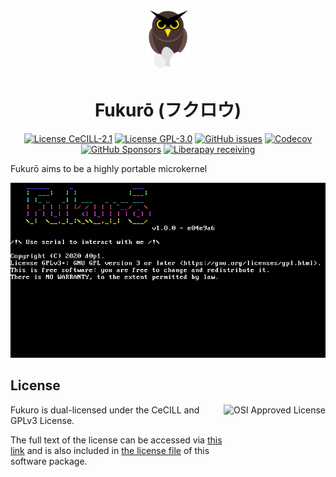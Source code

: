 <div align="center">
<img src=".github/logo.svg" height="96" />

# Fukurō (フクロウ)

[![License CeCILL-2.1](https://img.shields.io/github/license/d0p1s4m4/Fukuro?logo=data:image/svg+xml;base64,PD94bWwgdmVyc2lvbj0iMS4wIiBlbmNvZGluZz0iVVRGLTgiPz4NCjxzdmcgeG1sbnM9Imh0dHA6Ly93d3cudzMub3JnLzIwMDAvc3ZnIiB2aWV3Qm94PSIwIDAgOTgwIDk4MCI+PGNpcmNsZSBjeD0iNDkwIiBjeT0iNDkwIiByPSI0NDAiIGZpbGw9Im5vbmUiIHN0cm9rZT0iIzAwMCIgc3Ryb2tlLXdpZHRoPSIxMDAiLz48cGF0aCBkPSJNMjE5LDQyOEgzNTBhMTUwLDE1MCAwIDEgMSAwLDEyNUgyMTlhMjc1LDI3NSAwIDEgMCAwLTEyNXoiLz4NCjwvc3ZnPg==&style=flat-square)](./LICENSE)
[![License GPL-3.0](https://img.shields.io/badge/license-GPL--3.0-orange?style=flat-square&logo=gnu)](./LICENSE.GPL3)
[![GitHub issues](https://img.shields.io/github/issues/d0p1s4m4/Fukuro?logo=github&style=flat-square)](https://github.com/d0p1s4m4/Fukuro/issues)
[![Codecov](https://img.shields.io/codecov/c/github/d0p1s4m4/Fukuro?logo=codecov&style=flat-square)](https://codecov.io/gh/d0p1s4m4/Fukuro/)
[![GitHub Sponsors](https://img.shields.io/github/sponsors/d0p1s4m4?style=flat-square&logo=githubsponsors)](https://github.com/sponsors/d0p1s4m4/)
[![Liberapay receiving](https://img.shields.io/liberapay/receives/d0p1?logo=liberapay&style=flat-square)](https://liberapay.com/d0p1)


</div>

Fukurō aims to be a highly portable microkernel

<div align="center">

![fukuro i686](.github/screen/fukuro_vbox.png)

</div>


## License

<img src="https://opensource.org/wp-content/themes/osi/assets/img/osi-badge-light.svg" align="right" height="128px" alt="OSI Approved License">

Fukuro is dual-licensed under the CeCILL and GPLv3 License.

The full text of the license can be accessed via [this link](https://cecill.info/licences/Licence_CeCILL_V2.1-fr.txt) and is also included in [the license file](LICENSE) of this software package.
